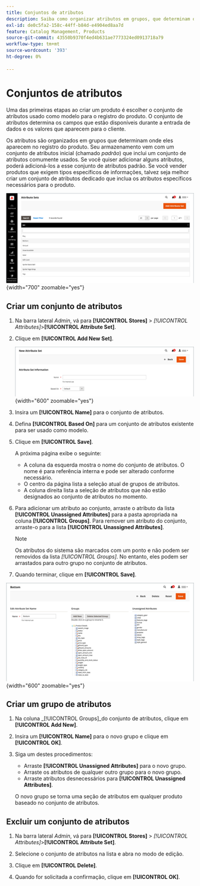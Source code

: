 ```yaml
---
title: Conjuntos de atributos
description: Saiba como organizar atributos em grupos, que determinam onde eles aparecem no registro do produto.
exl-id: de0c5fa2-158c-44ff-b84d-e4904ed8aa7d
feature: Catalog Management, Products
source-git-commit: 43550b9370f4ed4b631ae7773324ed0913718a79
workflow-type: tm+mt
source-wordcount: '393'
ht-degree: 0%

---
```


# Conjuntos de atributos

Uma das primeiras etapas ao criar um produto é escolher o conjunto de atributos usado como modelo para o registro do produto. O conjunto de atributos determina os campos que estão disponíveis durante a entrada de dados e os valores que aparecem para o cliente.

Os atributos são organizados em grupos que determinam onde eles aparecem no registro do produto. Seu armazenamento vem com um conjunto de atributos inicial (chamado _padrão_) que inclui um conjunto de atributos comumente usados. Se você quiser adicionar alguns atributos, poderá adicioná-los a esse conjunto de atributos padrão. Se você vender produtos que exigem tipos específicos de informações, talvez seja melhor criar um conjunto de atributos dedicado que inclua os atributos específicos necessários para o produto.

![Conjuntos de Atributos](./assets/attribute-sets.png){width="700" zoomable="yes"}

## Criar um conjunto de atributos

1. Na barra lateral _Admin_, vá para **[!UICONTROL Stores]** > _[!UICONTROL Attributes]_>**[!UICONTROL Attribute Set]**.

1. Clique em **[!UICONTROL Add New Set]**.

   ![Conjunto de atributos - editar nome](./assets/attribute-set-new.png){width="600" zoomable="yes"}

1. Insira um **[!UICONTROL Name]** para o conjunto de atributos.

1. Defina **[!UICONTROL Based On]** para um conjunto de atributos existente para ser usado como modelo.

1. Clique em **[!UICONTROL Save]**.

   A próxima página exibe o seguinte:

   - A coluna da esquerda mostra o nome do conjunto de atributos. O nome é para referência interna e pode ser alterado conforme necessário.
   - O centro da página lista a seleção atual de grupos de atributos.
   - A coluna direita lista a seleção de atributos que não estão designados ao conjunto de atributos no momento.

1. Para adicionar um atributo ao conjunto, arraste o atributo da lista **[!UICONTROL Unassigned Attributes]** para a pasta apropriada na coluna **[!UICONTROL Groups]**. Para remover um atributo do conjunto, arraste-o para a lista **[!UICONTROL Unassigned Attributes]**.

   >[!NOTE]
   >
   >Os atributos do sistema são marcados com um ponto e não podem ser removidos da lista _[!UICONTROL Groups]_. No entanto, eles podem ser arrastados para outro grupo no conjunto de atributos.

1. Quando terminar, clique em **[!UICONTROL Save]**.

![Conjunto de atributos - editar](./assets/attribute-set-edit.png){width="600" zoomable="yes"}

## Criar um grupo de atributos

1. Na coluna _[!UICONTROL Groups]_do conjunto de atributos, clique em **[!UICONTROL Add New]**.

1. Insira um **[!UICONTROL Name]** para o novo grupo e clique em **[!UICONTROL OK]**.

1. Siga um destes procedimentos:

   - Arraste **[!UICONTROL Unassigned Attributes]** para o novo grupo.
   - Arraste os atributos de qualquer outro grupo para o novo grupo.
   - Arraste atributos desnecessários para **[!UICONTROL Unassigned Attributes]**.

   O novo grupo se torna uma seção de atributos em qualquer produto baseado no conjunto de atributos.

## Excluir um conjunto de atributos

1. Na barra lateral _Admin_, vá para **[!UICONTROL Stores]** > _[!UICONTROL Attributes]_>**[!UICONTROL Attribute Set]**.

1. Selecione o conjunto de atributos na lista e abra no modo de edição.

1. Clique em **[!UICONTROL Delete]**.

1. Quando for solicitada a confirmação, clique em **[!UICONTROL OK]**.
